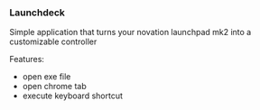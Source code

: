 ### Launchdeck

Simple application that turns your novation launchpad mk2 into a customizable controller

Features:

- open exe file
- open chrome tab
- execute keyboard shortcut
